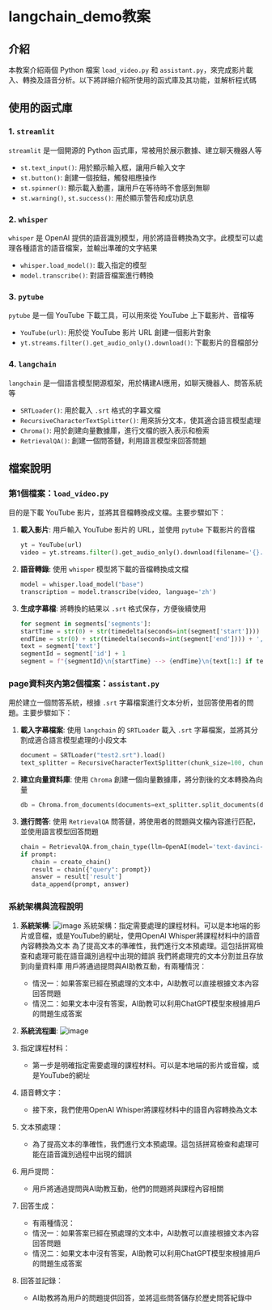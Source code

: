 # langchain_demo教案

## 介紹
本教案介紹兩個 Python 檔案 `load_video.py` 和 `assistant.py`，來完成影片載入、轉換及語音分析。以下將詳細介紹所使用的函式庫及其功能，並解析程式碼

## 使用的函式庫

### 1. `streamlit`
`streamlit` 是一個開源的 Python 函式庫，常被用於展示數據、建立聊天機器人等

- `st.text_input()`: 用於顯示輸入框，讓用戶輸入文字
- `st.button()`: 創建一個按鈕，觸發相應操作
- `st.spinner()`: 顯示載入動畫，讓用戶在等待時不會感到無聊
- `st.warning()`, `st.success()`: 用於顯示警告和成功訊息

### 2. `whisper`
`whisper` 是 OpenAI 提供的語音識別模型，用於將語音轉換為文字。此模型可以處理各種語言的語音檔案，並輸出準確的文字結果

- `whisper.load_model()`: 載入指定的模型
- `model.transcribe()`: 對語音檔案進行轉換

### 3. `pytube`
`pytube` 是一個 YouTube 下載工具，可以用來從 YouTube 上下載影片、音檔等

- `YouTube(url)`: 用於從 YouTube 影片 URL 創建一個影片對象
- `yt.streams.filter().get_audio_only().download()`: 下載影片的音檔部分

### 4. `langchain`
`langchain` 是一個語言模型開源框架，用於構建AI應用，如聊天機器人、問答系統等

- `SRTLoader()`: 用於載入 `.srt` 格式的字幕文檔
- `RecursiveCharacterTextSplitter()`: 用來拆分文本，使其適合語言模型處理
- `Chroma()`: 用於創建向量數據庫，進行文檔的嵌入表示和檢索
- `RetrievalQA()`: 創建一個問答鏈，利用語言模型來回答問題

## 檔案說明

### 第1個檔案：`load_video.py`

目的是下載 YouTube 影片，並將其音檔轉換成文檔。主要步驟如下：

1. **載入影片**:
   用戶輸入 YouTube 影片的 URL，並使用 `pytube` 下載影片的音檔
   
   ```python
   yt = YouTube(url)
   video = yt.streams.filter().get_audio_only().download(filename='{}.mp3'.format(yt.title))
   ```
2. **語音轉錄**:
   使用 `whisper` 模型將下載的音檔轉換成文檔
   ```python
   model = whisper.load_model("base")
   transcription = model.transcribe(video, language='zh')
   ```
3. **生成字幕檔**:
   將轉換的結果以 `.srt` 格式保存，方便後續使用
   ```python
   for segment in segments['segments']:
   startTime = str(0) + str(timedelta(seconds=int(segment['start']))) + ',000'
   endTime = str(0) + str(timedelta(seconds=int(segment['end']))) + ',000'
   text = segment['text']
   segmentId = segment['id'] + 1
   segment = f"{segmentId}\n{startTime} --> {endTime}\n{text[1:] if text[0] == ' ' else text}\n\n"
   ```
   
### page資料夾內第2個檔案：`assistant.py`

用於建立一個問答系統，根據 `.srt` 字幕檔案進行文本分析，並回答使用者的問題。主要步驟如下：

1. **載入字幕檔案**:
   使用 `langchain` 的 `SRTLoader` 載入 `.srt` 字幕檔案，並將其分割成適合語言模型處理的小段文本
   ```python
   document = SRTLoader("test2.srt").load()
   text_splitter = RecursiveCharacterTextSplitter(chunk_size=100, chunk_overlap=0)
   ```

2. **建立向量資料庫**:
   使用 `Chroma` 創建一個向量數據庫，將分割後的文本轉換為向量
   ```python
   db = Chroma.from_documents(documents=ext_splitter.split_documents(document), embedding=OpenAIEmbeddings(), persist_directory='db1')
   ```

3. **進行問答**:
使用 `RetrievalQA` 問答鏈，將使用者的問題與文檔內容進行匹配，並使用語言模型回答問題
   ```python
   chain = RetrievalQA.from_chain_type(llm=OpenAI(model='text-davinci-003'), chain_type="stuff", retriever=db.as_retriever(), return_source_documents=True)
   if prompt:
      chain = create_chain()
      result = chain({"query": prompt})
      answer = result['result']
      data_append(prompt, answer)
   ```
### 系統架構與流程說明

1. **系統架構**:
![image](https://github.com/user-attachments/assets/de0dd1be-5315-4b1f-8a38-bdd2fd003c35)
系統架構：指定需要處理的課程材料。可以是本地端的影片或音檔，或是YouTube的網址，使用OpenAI Whisper將課程材料中的語音內容轉換為文本
為了提高文本的準確性，我們進行文本預處理。這包括拼寫檢查和處理可能在語音識別過程中出現的錯誤
我們將處理完的文本分割並且存放到向量資料庫
用戶將通過提問與AI助教互動，有兩種情況：
 	- 情況一：如果答案已經在預處理的文本中，AI助教可以直接根據文本內容回答問題
 	- 情況二：如果文本中沒有答案，AI助教可以利用ChatGPT模型來根據用戶的問題生成答案

2. **系統流程圖**:
![image](https://github.com/user-attachments/assets/e0c98d6a-6cde-4ecb-aa04-2451917de269)
1. 指定課程材料：
   - 第一步是明確指定需要處理的課程材料。可以是本地端的影片或音檔，或是YouTube的網址
 
2. 語音轉文字：
   - 接下來，我們使用OpenAI Whisper將課程材料中的語音內容轉換為文本
 
3. 文本預處理：
   - 為了提高文本的準確性，我們進行文本預處理。這包括拼寫檢查和處理可能在語音識別過程中出現的錯誤
 
4. 用戶提問：
   - 用戶將通過提問與AI助教互動，他們的問題將與課程內容相關
 
5. 回答生成：
   - 有兩種情況：
 	- 情況一：如果答案已經在預處理的文本中，AI助教可以直接根據文本內容回答問題
 	- 情況二：如果文本中沒有答案，AI助教可以利用ChatGPT模型來根據用戶的問題生成答案
 
6. 回答並記錄：
   - AI助教將為用戶的問題提供回答，並將這些問答儲存於歷史問答紀錄中
